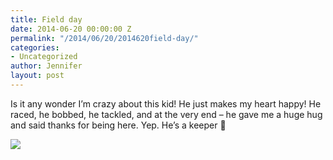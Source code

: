 ```yaml
---
title: Field day
date: 2014-06-20 00:00:00 Z
permalink: "/2014/06/20/2014620field-day/"
categories:
- Uncategorized
author: Jennifer
layout: post
---
```


Is it any wonder I&#8217;m crazy about this kid! He just makes my heart happy! He raced, he bobbed, he tackled, and at the very end &#8211; he gave me a huge hug and said thanks for being here. Yep. He&#8217;s a keeper 🙂

![](/teamelam/assets/images/Field-day/iphone-20140620132524-0.jpg)
